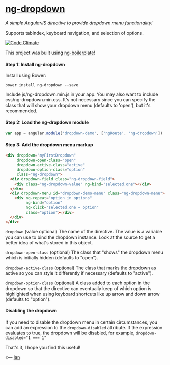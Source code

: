# [ng-dropdown](http://ianwalter.github.io/ng-dropdown/)
*A simple AngularJS directive to provide dropdown menu functionality!*

Supports tabIndex, keyboard navigation, and selection of options.

[![Code Climate](https://codeclimate.com/github/ianwalter/ng-dropdown.png)](https://codeclimate.com/github/ianwalter/ng-dropdown)

This project was built using [ng-boilerplate](https://github.com/ianwalter/ng-boilerplate)!

#### Step 1: Install ng-dropdown

Install using Bower:

```
bower install ng-dropdown --save
```

Include js/ng-dropdown.min.js in your app. You may also want to include css/ng-dropdown.min.css. It's not necessary
since you can specify the class that will show your dropdown menu (defaults to 'open'), but it's recommended.

#### Step 2: Load the ng-dropdown module

```javascript
var app = angular.module('dropdown-demo', ['ngRoute', 'ng-dropdown'])
```

#### Step 3: Add the dropdown menu markup

```html
<div dropdown="myFirstDropdown"
     dropdown-open-class="open"
     dropdown-active-class="active"
     dropdown-option-class="option"
     class="ng-dropdown">
  <div dropdown-field class="ng-dropdown-field">
    <div class="ng-dropdown-value" ng-bind="selected.one"></div>
  </div>
  <div dropdown-menu id="dropdown-demo-menu" class="ng-dropdown-menu">
    <div ng-repeat="option in options"
         ng-bind="option"
         ng-click="selected.one = option"
         class="option"></div>
  </div>
</div>
```

```dropdown``` (value optional) The name of the directive. The value is a variable you can use to bind the dropdown instance.
Look at the source to get a better idea of what's stored in this object.

```dropdown-open-class``` (optional) The class that "shows" the dropdown menu which is initially hidden (defaults to 
"open").

```dropdown-active-class``` (optional) The class that marks the dropdown as active so you can style it differently if
necessary (defaults to "active").

```dropdown-option-class``` (optional) A class added to each option in the dropdown so that the directive can 
eventually keep of which option is highlighted when using keyboard shortcuts like up arrow and down arrow (defaults to 
"option").


#### Disabling the dropdown

If you need to disable the dropdown menu in certain circumstances, you can add an expression to the
 ```dropdown-disabled``` attribute. If the expression evaluates to true, the dropdown will be
 disabled, for example, ```dropdown-disabled="1 === 1"```

That's it, I hope you find this useful!

«–– [Ian](http://ianvonwalter.com)
